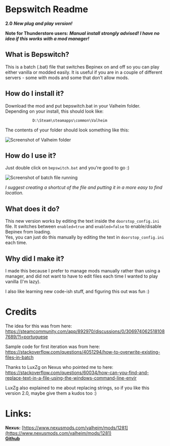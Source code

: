 # Bepswitch Readme

**2.0** ***New plug and play version!***  

**Note for Thunderstore users:** ***Manual install strongly advised! I have no idea if this works with a mod manager!***

## What is Bepswitch?

This is a batch (.bat) file that switches Bepinex on and off so you can play either vanilla or modded easily. It is useful if you are in a couple of different servers - some with mods and some that don't allow mods.  

## How do I install it?

Download the mod and put bepswitch.bat in your Valheim folder.  
Depending on your install, this should look like:

                D:\Steam\steamapps\common\Valheim

The contents of your folder should look something like this:

![Screenshot of Valheim folder](https://i.ibb.co/r6CkjN5/valheim-folder.jpg)

## How do I use it?

Just double click on `bepswitch.bat` and you're good to go :)

![Screenshot of batch file running](https://i.ibb.co/K5hjXcT/screenshot-batch.jpg)

*I suggest creating a shortcut of the file and putting it in a more easy to find location.*

## What does it do?

This new version works by editing the text inside the `doorstop_config.ini` file.
It switches between `enabled=true` and `enabled=false` to enable/disable Bepinex from loading.  
Yes, you can just do this manually by editing the text in `doorstop_config.ini` each time.

## Why did I make it?

I made this because I prefer to manage mods manually rather than using a manager, and did not want to have to edit files each time I wanted to play vanilla (I'm lazy).  

I also like learning new code-ish stuff, and figuring this out was fun :)

# Credits

The idea for this was from here:
https://steamcommunity.com/app/892970/discussions/0/3069740625181087689/?l=portuguese

Sample code for first iteration was from here:
https://stackoverflow.com/questions/4051294/how-to-overwrite-existing-files-in-batch

Thanks to LuxZg on Nexus who pointed me to here: https://stackoverflow.com/questions/60034/how-can-you-find-and-replace-text-in-a-file-using-the-windows-command-line-envir

LuxZg also explained to me about replacing strings, so if you like this version 2.0, maybe give them a kudos too :)

# Links:

**Nexus:** [https://www.nexusmods.com/valheim/mods/1281](https://www.nexusmods.com/valheim/mods/1281)  
[**Github**](https://github.com/shadepanda/Bepswitch)